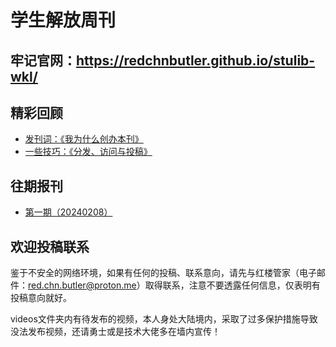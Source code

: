 # 学生解放周刊
## 牢记官网：https://redchnbutler.github.io/stulib-wkl/

## 精彩回顾

- [发刊词：《我为什么创办本刊》](./archives/20240208/20240208.md#我为什么创办本刊)
- [一些技巧：《分发、访问与投稿》](./archives/20240208/20240208.md#分发、访问与投稿)

## 往期报刊

- [第一期（20240208）](./archives/20240208/20240208.md)

## 欢迎投稿联系

鉴于不安全的网络环境，如果有任何的投稿、联系意向，请先与红楼管家（电子邮件：[red.chn.butler@proton.me](red.chn.butler@proton.me)）取得联系，注意不要透露任何信息，仅表明有投稿意向就好。

videos文件夹内有待发布的视频，本人身处大陆境内，采取了过多保护措施导致没法发布视频，还请勇士或是技术大佬多在墙内宣传！
